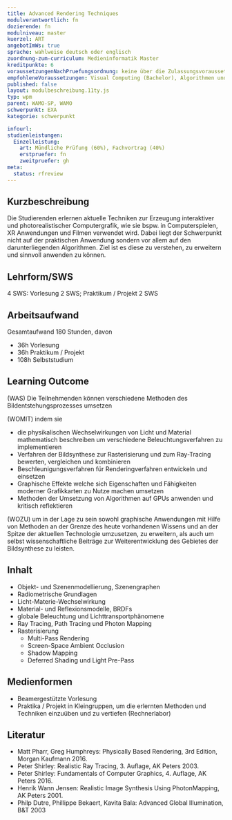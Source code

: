 ```yaml
---
title: Advanced Rendering Techniques
modulverantwortlich: fn
dozierende: fn
modulniveau: master
kuerzel: ART
angebotImWs: true
sprache: wahlweise deutsch oder englisch
zuordnung-zum-curriculum: Medieninformatik Master
kreditpunkte: 6
voraussetzungenNachPruefungsordnung: keine über die Zulassungsvoraussetzungen zum Studium hinausgehenden
empfohleneVoraussetzungen: Visual Computing (Bachelor), Algorithmen und Programmierung 1 und 2 (Bachelor), Mathematik 1 und 2 (Bachelor)
published: false
layout: modulbeschreibung.11ty.js
typ: wpm
parent: WAMO-SP, WAMO
schwerpunkt: EXA
kategorie: schwerpunkt

infourl:
studienleistungen:
  Einzelleistung:
    art: Mündliche Prüfung (60%), Fachvortrag (40%)
    erstpruefer: fn
    zweitpruefer: gh
meta:
  status: rfreview
---
```


## Kurzbeschreibung
Die Studierenden erlernen aktuelle Techniken zur Erzeugung interaktiver und photorealistischer Computergrafik, wie sie bspw. in Computerspielen, XR Anwendungen und Filmen verwendet wird. Dabei liegt der Schwerpunkt nicht auf der praktischen Anwendung sondern vor allem auf den darunterliegenden Algorithmen. Ziel ist es diese zu verstehen, zu erweitern und sinnvoll anwenden zu können.

## Lehrform/SWS
4 SWS: Vorlesung 2 SWS; Praktikum / Projekt 2 SWS

## Arbeitsaufwand
Gesamtaufwand 180 Stunden, davon

- 36h Vorlesung
- 36h Praktikum / Projekt
- 108h Selbststudium

## Learning Outcome
(WAS) Die Teilnehmenden können verschiedene Methoden des Bildentstehungsprozesses umsetzen

(WOMIT) indem sie
- die physikalischen Wechselwirkungen von Licht und Material mathematisch beschreiben um verschiedene Beleuchtungsverfahren zu implementieren
- Verfahren der Bildsynthese zur Rasterisierung und zum Ray-Tracing bewerten, vergleichen und kombinieren
- Beschleunigungsverfahren für Renderingverfahren entwickeln und einsetzen
- Graphische Effekte welche sich Eigenschaften und Fähigkeiten moderner Grafikkarten zu Nutze machen umsetzen
- Methoden der Umsetzung von Algorithmen auf GPUs anwenden und kritisch reflektieren

(WOZU) um in der Lage zu sein sowohl graphische Anwendungen mit Hilfe von Methoden an der Grenze des heute vorhandenen Wissens und an der Spitze der aktuellen Technologie umzusetzen, zu erweitern, als auch um selbst wissenschaftliche Beiträge zur Weiterentwicklung des Gebietes der Bildsynthese zu leisten.


## Inhalt
- Objekt- und Szenenmodellierung, Szenengraphen
- Radiometrische Grundlagen
- Licht-Materie-Wechselwirkung
- Material- und Reflexionsmodelle, BRDFs
- globale Beleuchtung und Lichttransportphänomene
- Ray Tracing, Path Tracing und Photon Mapping
- Rasterisierung
  - Multi-Pass Rendering
  - Screen-Space Ambient Occlusion
  - Shadow Mapping
  - Deferred Shading und Light Pre-Pass

## Medienformen
- Beamergestützte Vorlesung
- Praktika / Projekt in Kleingruppen, um die erlernten Methoden und Techniken einzuüben und zu vertiefen (Rechnerlabor)

## Literatur
- Matt Pharr, Greg Humphreys: Physically Based Rendering, 3rd Edition, Morgan Kaufmann 2016.
- Peter Shirley: Realistic Ray Tracing, 3. Auflage, AK Peters 2003.
- Peter Shirley: Fundamentals of Computer Graphics, 4. Auflage, AK Peters 2016.
- Henrik Wann Jensen: Realistic Image Synthesis Using PhotonMapping, AK Peters 2001.
- Philp Dutre, Phillippe Bekaert, Kavita Bala: Advanced Global Illumination, B&T 2003
